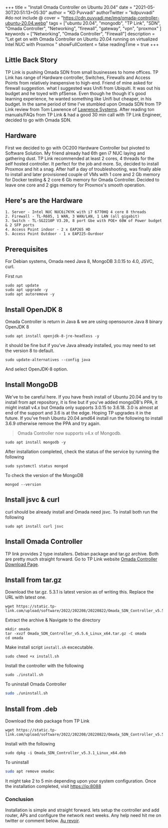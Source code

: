 +++
title = "Install Omada Controller on Ubuntu 20.04"
date = "2021-05-30T20:51:13+05:30"
author = "KD Puvvadi"
authorTwitter = "kdpuvvadi" #do not include @
cover = "https://cdn.puvvadi.me/img/omada-controller-ubuntu-20.04.webp"
tags = ["ubuntu 20.04", "mongodb", "TP Link", "SDN", "Omada Controller", "Networking", "firewall", "gateway", "vpn", "proxmox" ]
keywords = ["Networking", "Omada Controller", "Firewall"]
description = "Let get on with Omada Controller on Ubuntu 20.04 running on virtualized Intel NUC with Proxmox "
showFullContent = false
readingTime = true
+++

## Little Back Story

TP Link is pushing Omada SDN from small businesses to home offices. TP Link has range of Hardware controller, Switches, Firewalls and Access Points from relatively inexpensive to high-end. Friend of mine asked for firewall suggestion. what I suggested was Unifi from Ubiquiti. It was out his budget and he toyed with pfSense. Even though he though it's good learning experience, he wanted something like Unifi but cheaper, in his budget. In the same period of time I've stumbled upon Omada SDN from TP Link review from Tom Lawrence of [Lawrence Systems](https://www.youtube.com/user/TheTecknowledge/). After reading ton manuals/FAQs from TP Link & had a good 30 min call with TP Link Engineer, decided to go with Omada SDN.

## Hardware

First we decided to go with OC200 Hardware Controller but pivoted to Software Solution. My friend already had 6th gen i7 NUC laying and gathering dust. TP Link recommended at least 2 cores, 4 threads for the self hosted controller. It perfect for the job and more. So, decided to install Proxmox and hit a snag. After half a day of troubleshooting, was finally able to install and later provisioned couple of VMs with 1 core and 2 Gb memory for Docker testing & 2 core 6 Gb memory for Omada Controller. Decided to leave one core and 2 gigs memory for Proxmox's smooth operation.

## Here's are the Hardware

    1. Server - Intel NUC NUC6i7KYK with i7 6770HQ 4 core 8 threads
    2. Firewall - TL-R605, 1 WAN, 3 WAN/LAN, 1 LAN (all gigabit)
    3. Switch - TL-SG2210P V3.20, 8 port Gbe with POE+ 60W of Power budget & 2 SFP ports
    4. Access Point indoor - 2 x EAP265 HD 
    5. Access Point Outdoor - 1 x EAP225-Ourdoor

## Prerequisites

For Debian systems, Omada need Java 8, MongoDB 3.0.15 to 4.0, JSVC, curl.

First run

```shell
sudo apt update
sudo apt upgrade -y
sudo apt autoremove -y
```

## Install OpenJDK 8

Omada Controller is return in Java & we are using opensource Java 8 binary OpenJDK 8

```shell
sudo apt install openjdk-8-jre-headless -y
```

it should be fine but if you've Java already installed, you may need to set the version 8 to default.

```shell
sudo update-alternatives --config java
```

And select OpenJDK-8 option.

## Install MongoDB

We've to be careful here. If you have fresh install of Ubuntu 20.04 and try to install from apt repository, it is fine but if you've added mongoDB's PPA, it might install v4.x but Omada only supports 3.0.15 to 3.6.18. 3.0 is almost at end of the support and 3.6 is at the edge. Hoping TP upgrades it in the future. If you've fresh Ubuntu 20.04 amd64 install run the following to install 3.6.9 otherwise remove the PPA and try again.

> Omada Controller now supports v4.x of Mongodb.

```shell
sudo apt install mongodb -y
```

After installation completed, check the status of the service by running the following

```shell
sudo systemctl status mongod
```

To check the version of the MongoDB

```shell
mongod --version
```

## Install jsvc & curl

curl should be already install and Omada need jsvc. To install both run the following

````shell
sudo apt install curl jsvc
````

## Install Omada Controller

TP link provides 2 type installers. Debian package and tar.gz archive. Both are pretty much straight forward. Go to TP Link website [Omada Controller Download Page](https://www.tp-link.com/en/support/download/omada-software-controller/).

## Install from tar.gz

Download the tar.gz. 5.3.1 is latest version as of writing this. Replace the URL with latest one.

```shell
wget https://static.tp-link.com/upload/software/2022/202208/20220822/Omada_SDN_Controller_v5.5.6_Linux_x64.tar.gz
```

Extract the archive & Navigate to the directory

```shell
mkdir omada
tar -xvzf Omada_SDN_Controller_v5.5.6_Linux_x64.tar.gz -C omada
cd omada
```

Make install script `install.sh` excecutable.

```shell
sudo chmod +x install.sh
```

Install the controller with the following

```shell
sudo ./install.sh
```

To uninstall Omada Controller

```bash
sudo ./uninstall.sh
```

## Install from .deb

Download the deb package from TP Link

```shell
wget https://static.tp-link.com/upload/software/2022/202208/20220822/Omada_SDN_Controller_v5.5.6_Linux_x64.deb
```

Install with the following

```shell
sudo dpkg -i Omada_SDN_Controller_v5.3.1_Linux_x64.deb
```

To uninstall

```bash
sudo apt remove omadac
```

It might take 2 to 5 min depending upon your system configuration. Once the installation completed, visit <https://ip:8088>

### Conclusion

Installation is simple and straight forward. lets setup the controller and add router, APs and configure the network next weeks. Any help need hit me on twitter or comment below. [Au revoir](#conclusion).
